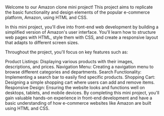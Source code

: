 Welcome to our Amazon clone mini project! This project aims to replicate the basic functionality and design elements of the popular e-commerce platform, Amazon, using HTML and CSS.

In this mini project, you'll dive into front-end web development by building a simplified version of Amazon's user interface. You'll learn how to structure web pages with HTML, style them with CSS, and create a responsive layout that adapts to different screen sizes.

Throughout the project, you'll focus on key features such as:

Product Listings: Displaying various products with their images, descriptions, and prices.
Navigation Menu: Creating a navigation menu to browse different categories and departments.
Search Functionality: Implementing a search bar to easily find specific products.
Shopping Cart: Designing a simple shopping cart where users can add and remove items.
Responsive Design: Ensuring the website looks and functions well on desktops, tablets, and mobile devices.
By completing this mini project, you'll gain valuable hands-on experience in front-end development and have a basic understanding of how e-commerce websites like Amazon are built using HTML and CSS.
